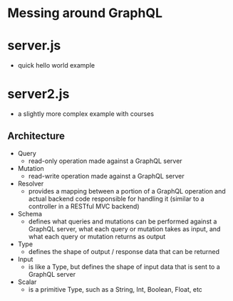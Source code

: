 # Messing around GraphQL

# server.js
  - quick hello world example
  
# server2.js 
  - a slightly more complex example with courses

## Architecture
 - Query 
   - read-only operation made against a GraphQL server
 - Mutation
   - read-write operation made against a GraphQL server
 - Resolver
   - provides a mapping between a portion of a GraphQL operation and actual backend code responsible for handling it (similar to a controller in a RESTful MVC backend)
 - Schema
   - defines what queries and mutations can be performed against a GraphQL server, what each query or mutation takes as input, and what each query or mutation returns as output
 - Type
   - defines the shape of output / response data that can be returned
 - Input
   - is like a Type, but defines the shape of input data that is sent to a GraphQL server
 - Scalar
   - is a primitive Type, such as a String, Int, Boolean, Float, etc
